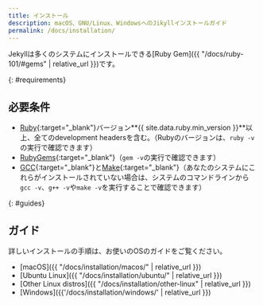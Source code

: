 ```yaml
---
title: インストール
description: macOS、GNU/Linux、WindowsへのJikyllインストールガイド
permalink: /docs/installation/
---
```

<!-- ---
title: Installation
description: Official guide to install Jekyll on macOS, GNU/Linux or Windows.
permalink: /docs/installation/
--- -->

Jekyllは多くのシステムにインストールできる[Ruby Gem]({{ "/docs/ruby-101/#gems" | relative_url }})です。
<!-- Jekyll is a [Ruby Gem](/docs/ruby-101/#gems) that can be installed on most systems. -->

{: #requirements}
## 必要条件
<!-- ## Requirements -->

* [Ruby](https://www.ruby-lang.org/en/downloads/){:target="_blank"}バージョン**{{ site.data.ruby.min_version }}**以上、全てのdevelopment headersを含む。（Rubyのバージョンは、`ruby -v`の実行で確認できます）
* [RubyGems](https://rubygems.org/pages/download){:target="_blank"}（`gem -v`の実行で確認できます）
* [GCC](https://gcc.gnu.org/install/){:target="_blank"}と[Make](https://www.gnu.org/software/make/){:target="_blank"}（あなたのシステムにこれらがインストールされていない場合は、システムのコマンドラインから`gcc -v`、`g++ -v`や`make -v`を実行することで確認できます）

<!-- * [Ruby](https://www.ruby-lang.org/en/downloads/) version **{{ site.data.ruby.min_version }}** or above, including all development headers (ruby version can be checked by running `ruby -v`)
* [RubyGems](https://rubygems.org/pages/download) (which you can check by running `gem -v`)
* [GCC](https://gcc.gnu.org/install/) and [Make](https://www.gnu.org/software/make/) (in case your system doesn't have them installed, which you can check by running `gcc -v`,`g++ -v`  and `make -v` in your system's command line interface) -->

{: #guides}
## ガイド
<!-- ## Guides -->

詳しいインストールの手順は、お使いのOSのガイドをご覧ください。

<!-- For detailed install instructions have a look at the guide for your operating system. -->

* [macOS]({{ "/docs/installation/macos/" | relative_url }})
* [Ubuntu Linux]({{ "/docs/installation/ubuntu/" | relative_url }})
* [Other Linux distros]({{ "/docs/installation/other-linux" | relative_url }})
* [Windows]({{'/docs/installation/windows/' | relative_url }})

<!-- * [macOS]({{ '/docs/installation/macos/' | relative_url }})
* [Ubuntu Linux]({{ '/docs/installation/ubuntu/' | relative_url }})
* [Other Linux distros]({{ '/docs/installation/other-linux/' | relative_url }})
* [Windows]({{ '/docs/installation/windows/' | relative_url }}) -->
